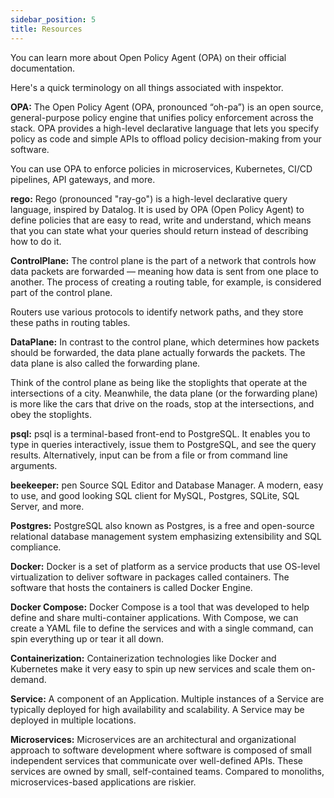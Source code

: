 ```yaml
---
sidebar_position: 5
title: Resources
---
```


You can learn more about Open Policy Agent (OPA) on their official documentation.

Here's a quick terminology on all things associated with inspektor.

**OPA:** The Open Policy Agent (OPA, pronounced “oh-pa”) is an open source, general-purpose policy engine that unifies policy enforcement across the stack. OPA provides a high-level declarative language that lets you specify policy as code and simple APIs to offload policy decision-making from your software. 

You can use OPA to enforce policies in microservices, Kubernetes, CI/CD pipelines, API gateways, and more.

**rego:** Rego (pronounced "ray-go") is a high-level declarative query language, inspired by Datalog. It is used by OPA (Open Policy Agent) to define policies that are easy to read, write and understand, which means that you can state what your queries should return instead of describing how to do it.


**ControlPlane:** The control plane is the part of a network that controls how data packets are forwarded — meaning how data is sent from one place to another. The process of creating a routing table, for example, is considered part of the control plane. 

Routers use various protocols to identify network paths, and they store these paths in routing tables.


**DataPlane:** In contrast to the control plane, which determines how packets should be forwarded, the data plane actually forwards the packets. The data plane is also called the forwarding plane.

Think of the control plane as being like the stoplights that operate at the intersections of a city. Meanwhile, the data plane (or the forwarding plane) is more like the cars that drive on the roads, stop at the intersections, and obey the stoplights.

**psql:** psql is a terminal-based front-end to PostgreSQL. It enables you to type in queries interactively, issue them to PostgreSQL, and see the query results. Alternatively, input can be from a file or from command line arguments.


**beekeeper:** pen Source SQL Editor and Database Manager. A modern, easy to use, and good looking SQL client for MySQL, Postgres, SQLite, SQL Server, and more.

**Postgres:** PostgreSQL also known as Postgres, is a free and open-source relational database management system emphasizing extensibility and SQL compliance.

**Docker:** Docker is a set of platform as a service products that use OS-level virtualization to deliver software in packages called containers. The software that hosts the containers is called Docker Engine.

**Docker Compose:** Docker Compose is a tool that was developed to help define and share multi-container applications. With Compose, we can create a YAML file to define the services and with a single command, can spin everything up or tear it all down.

**Containerization:**  Containerization technologies like Docker and Kubernetes make it very easy to spin up new services and scale them on-demand.

**Service:** A component of an Application. Multiple instances of a Service are typically deployed for high availability and scalability. A Service may be deployed in multiple locations.

**Microservices:** Microservices are an architectural and organizational approach to software development where software is composed of small independent services that communicate over well-defined APIs. These services are owned by small, self-contained teams. Compared to monoliths, microservices-based applications are riskier. 


